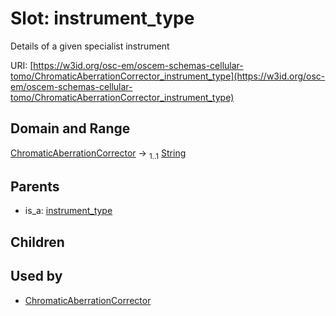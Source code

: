 
# Slot: instrument_type

Details of a given specialist instrument

URI: [https://w3id.org/osc-em/oscem-schemas-cellular-tomo/ChromaticAberrationCorrector_instrument_type](https://w3id.org/osc-em/oscem-schemas-cellular-tomo/ChromaticAberrationCorrector_instrument_type)


## Domain and Range

[ChromaticAberrationCorrector](ChromaticAberrationCorrector.md) &#8594;  <sub>1..1</sub> [String](types/String.md)

## Parents

 *  is_a: [instrument_type](instrument_type.md)

## Children


## Used by

 * [ChromaticAberrationCorrector](ChromaticAberrationCorrector.md)
